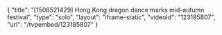 {
    "title": "[1508521429] Hong Kong dragon dance marks mid-autumn festival",
    "type": "solo",
    "layout": "iframe-static",
    "videoId": "123185807",
    "url": "\/tvpembed\/123185807"
}
